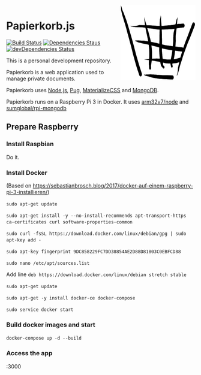 <img src="https://github.com/MarcProe/Papierkorb.js/blob/master/public/images/papierkorb-logo.png?raw=true" height="200" align="right">

# Papierkorb.js
[![Build Status](https://travis-ci.org/MarcProe/Papierkorb.js.svg?branch=master)](https://travis-ci.org/MarcProe/Papierkorb.js)
[![Dependencies Staus](https://david-dm.org/marcproe/papierkorb.js.svg)](https://david-dm.org/marcproe/papierkorb.js)
[![devDependencies Status](https://david-dm.org/marcproe/papierkorb.js/dev-status.svg)](https://david-dm.org/marcproe/papierkorb.js?type=dev)

This is a personal development repository.

Papierkorb is a web application used to manage private documents.

Papierkorb uses [Node.js](https://github.com/nodejs/node), [Pug](https://github.com/pugjs/pug), [MaterializeCSS](https://github.com/Dogfalo/materialize) and [MongoDB](https://github.com/mongodb/mongo).

Papierkorb runs on a Raspberry Pi 3 in Docker. It uses [arm32v7/node](https://hub.docker.com/r/arm32v7/node/) and [sumglobal/rpi-mongodb](https://hub.docker.com/r/sumglobal/rpi-mongodb/)

## Prepare Raspberry


### Install Raspbian

Do it.

### Install Docker


(Based on https://sebastianbrosch.blog/2017/docker-auf-einem-raspberry-pi-3-installieren/)

`sudo apt-get update`

`sudo apt-get install -y --no-install-recommends apt-transport-https ca-certificates curl software-properties-common`

`sudo curl -fsSL https://download.docker.com/linux/debian/gpg | sudo apt-key add -`

`sudo apt-key fingerprint 9DC858229FC7DD38854AE2D88D81803C0EBFCD88`

`sudo nano /etc/apt/sources.list`

Add line `deb https://download.docker.com/linux/debian stretch stable`

`sudo apt-get update`

`sudo apt-get -y install docker-ce docker-compose`

`sudo service docker start`

### Build docker images and start

`docker-compose up -d --build`

### Access the app

<raspberry>:3000
